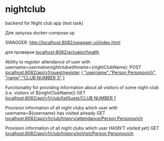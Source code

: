 # nightclub
backend for Night club app (test task)

Для запуска 
docker-compose up

SWAGGER:
[http://localhost:8082/swagger-ui/index.html](url)

для проверки
[localhost:8082/actuator/heatlh](url)


Ability to register attendance of user with username=${username} night club with name=${nightClubName}:
POST
[localhost:8082/api/v1/guest/register](url)
[{
    "username":"Person Personovich",
    "name":"CLUB NUMBER 3"
}](url)

Functionality for providing information about all visitors of some night-club (i.e. visitors of ${nightClubName})
GET
[localhost:8082/api/v1/club/listGuest/CLUB NUMBER 1](url)

Provision information of all night clubs which user with username=${username}  has visited already
GET 
[localhost:8082/api/v1/club/history/attendance/Person Personovich](url)

Provision information of all night clubs which user HASN'T visited yet]
GET 
[localhost:8082/api/v1/club/history/noVisit/Person Personovich](url)
